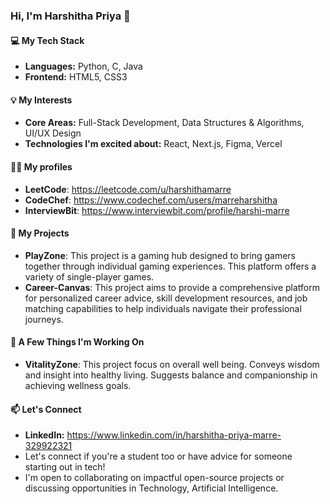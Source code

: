 ### Hi, I'm Harshitha Priya 👋


#### 💻 **My Tech Stack**
- **Languages:** Python, C, Java
- **Frontend:** HTML5, CSS3


#### 💡 **My Interests**
- **Core Areas:** Full-Stack Development, Data Structures & Algorithms, UI/UX Design
- **Technologies I'm excited about:** React, Next.js, Figma, Vercel


#### 👨‍💻 **My profiles**
- **LeetCode**: https://leetcode.com/u/harshithamarre
- **CodeChef**: https://www.codechef.com/users/marreharshitha
- **InterviewBit**: https://www.interviewbit.com/profile/harshi-marre


#### 📝 **My Projects**
- **PlayZone**: This project is a gaming hub designed to bring gamers together through individual gaming experiences. This platform offers a variety of single-player games.
- **Career-Canvas**: This project aims to provide a comprehensive platform for personalized career advice, skill development resources, and job matching capabilities to help individuals navigate their professional journeys.


#### 🚀 **A Few Things I'm Working On**
- **VitalityZone**: This project focus on overall well being. Conveys wisdom and insight into healthy living. Suggests balance and companionship in achieving wellness goals.


#### 📫 **Let's Connect**
- **LinkedIn:** https://www.linkedin.com/in/harshitha-priya-marre-329922321
- Let's connect if you're a student too or have advice for someone starting out in tech!
- I'm open to collaborating on impactful open-source projects or discussing opportunities in Technology, Artificial Intelligence.
